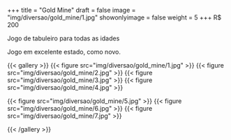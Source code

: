 +++
title = "Gold Mine"
draft = false
image = "img/diversao/gold_mine/1.jpg"
showonlyimage = false
weight = 5
+++
<span class="price">R$ 200</span>

Jogo de tabuleiro para todas as idades

<!--more-->

Jogo em excelente estado, como novo.

{{< gallery >}}
{{< figure src="img/diversao/gold_mine/1.jpg" >}}
{{< figure src="img/diversao/gold_mine/2.jpg" >}}
{{< figure src="img/diversao/gold_mine/3.jpg" >}}
{{< figure src="img/diversao/gold_mine/4.jpg" >}}

{{< figure src="img/diversao/gold_mine/5.jpg" >}}
{{< figure src="img/diversao/gold_mine/6.jpg" >}}
{{< figure src="img/diversao/gold_mine/7.jpg" >}}

{{< /gallery >}}